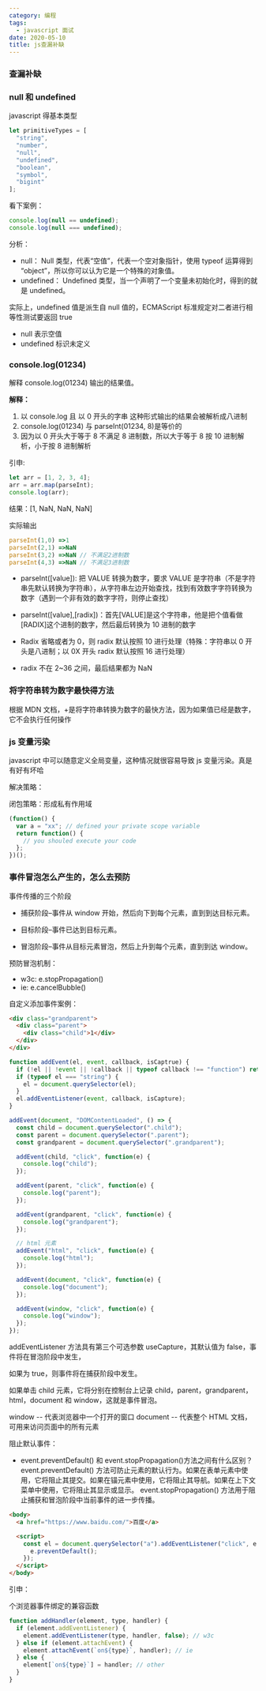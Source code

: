 ```yaml
---
category: 编程
tags:
  - javascript 面试
date: 2020-05-10
title: js查漏补缺
---
```


### 查漏补缺

### null 和 undefined

javascript 得基本类型

```js
let primitiveTypes = [
  "string",
  "number",
  "null",
  "undefined",
  "boolean",
  "symbol",
  "bigint"
];
```

看下案例：

```js
console.log(null == undefined);
console.log(null === undefined);
```

分析：

- null： Null 类型，代表“空值”，代表一个空对象指针，使用 typeof 运算得到 “object”，所以你可以认为它是一个特殊的对象值。
- undefined： Undefined 类型，当一个声明了一个变量未初始化时，得到的就是 undefined。

实际上，undefined 值是派生自 null 值的，ECMAScript 标准规定对二者进行相等性测试要返回 true

- null 表示空值
- undefined 标识未定义

### console.log(01234)

解释 console.log(01234) 输出的结果值。

**解释：**

1. 以 console.log 且 以 0 开头的字串 这种形式输出的结果会被解析成八进制
2. console.log(01234) 与 parseInt(01234, 8)是等价的
3. 因为以 0 开头大于等于 8 不满足 8 进制数，所以大于等于 8 按 10 进制解析，小于按 8 进制解析

引申:

```js
let arr = [1, 2, 3, 4];
arr = arr.map(parseInt);
console.log(arr);
```

结果：[1, NaN, NaN, NaN]

实际输出

```js
parseInt(1,0) =>1
parseInt(2,1) =>NaN
parseInt(3,2) =>NaN // 不满足2进制数
parseInt(4,3) =>NaN // 不满足3进制数
```

- parseInt([value]): 把 VALUE 转换为数字，要求 VALUE 是字符串（不是字符串先默认转换为字符串），从字符串左边开始查找，找到有效数字字符转换为数字（遇到一个非有效的数字字符，则停止查找）

- parseInt([value],[radix])：首先[VALUE]是这个字符串，他是把个值看做[RADIX]这个进制的数字，然后最后转换为 10 进制的数字

- Radix 省略或者为 0，则 radix 默认按照 10 进行处理（特殊：字符串以 0 开头是八进制；以 0X 开头 radix 默认按照 16 进行处理）

- radix 不在 2~36 之间，最后结果都为 NaN

### 将字符串转为数字最快得方法

根据 MDN 文档，+是将字符串转换为数字的最快方法，因为如果值已经是数字，它不会执行任何操作

### js 变量污染

javascript 中可以随意定义全局变量，这种情况就很容易导致 js 变量污染。真是有好有坏哈

解决策略：

闭包策略：形成私有作用域

```js
(function() {
  var a = "xx"; // defined your private scope variable
  return function() {
    // you shouled execute your code
  };
})();
```

### 事件冒泡怎么产生的，怎么去预防

事件传播的三个阶段

- 捕获阶段–事件从 window 开始，然后向下到每个元素，直到到达目标元素。

- 目标阶段–事件已达到目标元素。

- 冒泡阶段–事件从目标元素冒泡，然后上升到每个元素，直到到达 window。

预防冒泡机制：

- w3c: e.stopPropagation()
- ie: e.cancelBubble()

自定义添加事件案例：

```html
<div class="grandparent">
  <div class="parent">
    <div class="child">1</div>
  </div>
</div>
```

```js
function addEvent(el, event, callback, isCaptrue) {
  if (!el || !event || !callback || typeof callback !== "function") return;
  if (typeof el === "string") {
    el = document.querySelector(el);
  }
  el.addEventListener(event, callback, isCapture);
}

addEvent(document, "DOMContentLoaded", () => {
  const child = document.querySelector(".child");
  const parent = document.querySelector(".parent");
  const grandparent = document.querySelector(".grandparent");

  addEvent(child, "click", function(e) {
    console.log("child");
  });

  addEvent(parent, "click", function(e) {
    console.log("parent");
  });

  addEvent(grandparent, "click", function(e) {
    console.log("grandparent");
  });

  // html 元素
  addEvent("html", "click", function(e) {
    console.log("html");
  });

  addEvent(document, "click", function(e) {
    console.log("document");
  });

  addEvent(window, "click", function(e) {
    console.log("window");
  });
});
```

addEventListener 方法具有第三个可选参数 useCapture，其默认值为 false，事件将在冒泡阶段中发生，

如果为 true，则事件将在捕获阶段中发生。

如果单击 child 元素，它将分别在控制台上记录 child，parent，grandparent，html，document 和 window，这就是事件冒泡。

window -- 代表浏览器中一个打开的窗口
document -- 代表整个 HTML 文档，可用来访问页面中的所有元素

阻止默认事件：

- event.preventDefault() 和 event.stopPropagation()方法之间有什么区别？
  event.preventDefault() 方法可防止元素的默认行为。如果在表单元素中使用，它将阻止其提交。如果在锚元素中使用，它将阻止其导航。如果在上下文菜单中使用，它将阻止其显示或显示。
  event.stopPropagation() 方法用于阻止捕获和冒泡阶段中当前事件的进一步传播。

```html
<body>
  <a href="https://www.baidu.com/">百度</a>

  <script>
    const el = document.querySelector("a").addEventListener("click", e => {
      e.preventDefault();
    });
  </script>
</body>
```

引申：

个浏览器事件绑定的兼容函数

```js
function addHandler(element, type, handler) {
  if (element.addEventListener) {
    element.addEventListener(type, handler, false); // w3c
  } else if (element.attachEvent) {
    element.attachEvent(`on${type}`, handler); // ie
  } else {
    element[`on${type}`] = handler; // other
  }
}
```
